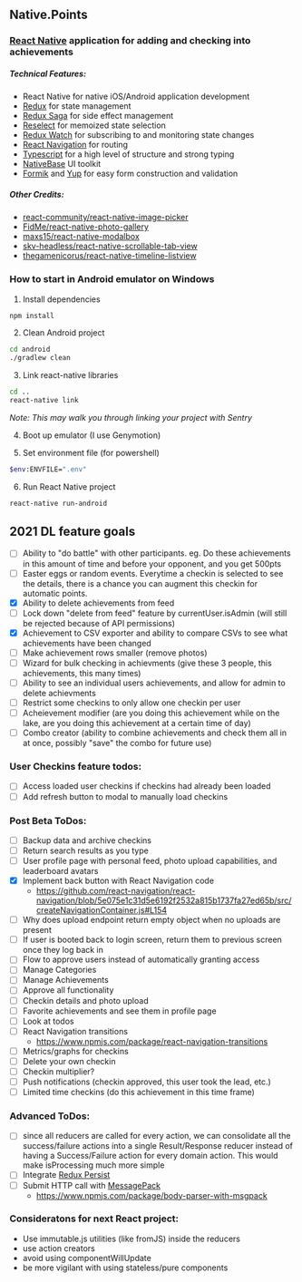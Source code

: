 ## Native.Points
### [React Native](https://facebook.github.io/react-native/) application for adding and checking into achievements

##### Technical Features:
* React Native for native iOS/Android application development
* [Redux](https://redux.js.org/) for state management
* [Redux Saga](https://redux-saga.js.org/) for side effect management
* [Reselect](https://github.com/reduxjs/reselect) for memoized state selection
* [Redux Watch](https://github.com/jprichardson/redux-watch) for subscribing to and monitoring state changes
* [React Navigation](https://github.com/react-navigation/react-navigation) for routing 
* [Typescript](https://www.typescriptlang.org/) for a high level of structure and strong typing
* [NativeBase](https://github.com/GeekyAnts/NativeBase) UI toolkit
* [Formik](https://github.com/jaredpalmer/formik) and [Yup](https://github.com/jquense/yup) for easy form construction and validation

##### Other Credits:
* [react-community/react-native-image-picker](https://github.com/react-community/react-native-image-picker)
* [FidMe/react-native-photo-gallery](https://github.com/FidMe/react-native-photo-gallery)
* [maxs15/react-native-modalbox](https://github.com/maxs15/react-native-modalbox)
* [skv-headless/react-native-scrollable-tab-view](https://github.com/skv-headless/react-native-scrollable-tab-view)
* [thegamenicorus/react-native-timeline-listview](https://github.com/thegamenicorus/react-native-timeline-listview0)

### How to start in Android emulator on Windows
1. Install dependencies
```bash
npm install
```
2. Clean Android project
```bash
cd android
./gradlew clean
```
3. Link react-native libraries
```bash
cd ..
react-native link
```
_Note: This may walk you through linking your project with Sentry_

4. Boot up emulator (I use Genymotion)

5. Set environment file (for powershell)
```bash
$env:ENVFILE=".env"
```

6. Run React Native project
```bash
react-native run-android
```

## 2021 DL feature goals
- [ ] Ability to "do battle" with other participants. eg. Do these achievements in this amount of time and before your opponent, and you get 500pts
- [ ] Easter eggs or random events. Everytime a checkin is selected to see the details, there is a chance you can augment this checkin for automatic points.
- [X] Ability to delete achievements from feed
- [ ] Lock down "delete from feed" feature by currentUser.isAdmin (will still be rejected because of API permissions)
- [X] Achievement to CSV exporter and ability to compare CSVs to see what achievements have been changed
- [ ] Make achievement rows smaller (remove photos)
- [ ] Wizard for bulk checking in achievments (give these 3 people, this achievements, this many times)
- [ ] Ability to see an individual users achievements, and allow for admin to delete achievments
- [ ] Restrict some checkins to only allow one checkin per user
- [ ] Acheievement modifier (are you doing this achievement while on the lake, are you doing this achievement at a certain time of day)
- [ ] Combo creator (ability to combine achievements and check them all in at once, possibly "save" the combo for future use)

### User Checkins feature todos:
- [ ] Access loaded user checkins if checkins had already been loaded
- [ ] Add refresh button to modal to manually load checkins
 
### Post Beta ToDos:
- [ ] Backup data and archive checkins
- [ ] Return search results as you type
- [ ] User profile page with personal feed, photo upload capabilities, and leaderboard avatars
- [X] Implement back button with React Navigation code
    - https://github.com/react-navigation/react-navigation/blob/5e075e1c31d5e6192f2532a815b1737fa27ed65b/src/createNavigationContainer.js#L154
- [ ] Why does upload endpoint return empty object when no uploads are present
- [ ] If user is booted back to login screen, return them to previous screen once they log back in
- [ ] Flow to approve users instead of automatically granting access
- [ ] Manage Categories
- [ ] Manage Achievements
- [ ] Approve all functionality
- [ ] Checkin details and photo upload
- [ ] Favorite achievements and see them in profile page
- [ ] Look at todos
- [ ] React Navigation transitions
    - https://www.npmjs.com/package/react-navigation-transitions
- [ ] Metrics/graphs for checkins
- [ ] Delete your own checkin
- [ ] Checkin multiplier? 
- [ ] Push notifications (checkin approved, this user took the lead, etc.)
- [ ] Limited time checkins (do this achievement in this time frame)

### Advanced ToDos:	
- [ ] since all reducers are called for every action, we can consolidate all the success/failure actions into a single Result/Response reducer instead of having a Success/Failure action for every domain action. This would make isProcessing much more simple
- [ ] Integrate [Redux Persist](https://github.com/rt2zz/redux-persist)	
- [ ] Submit HTTP call with [MessagePack](https://msgpack.org/index.html)	
    - https://www.npmjs.com/package/body-parser-with-msgpack

### Consideratons for next React project:
* Use immutable.js utilities (like fromJS) inside the reducers
* use action creators
* avoid using componentWillUpdate
* be more vigilant with using stateless/pure components
